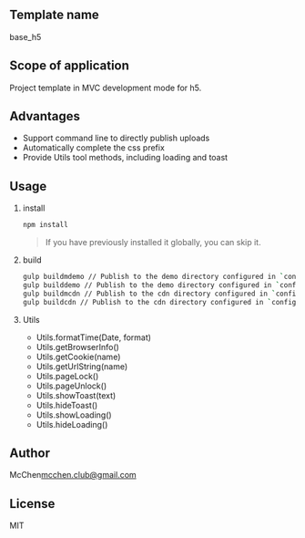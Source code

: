 ## Template name

base_h5

## Scope of application

Project template in MVC development mode for h5.

## Advantages

- Support command line to directly publish uploads
- Automatically complete the css prefix
- Provide Utils tool methods, including loading and toast

## Usage

1. install

    ```Bash
    npm install
    ```

    > If you have previously installed it globally, you can skip it.

2. build

    ```Bash
    gulp buildmdemo // Publish to the demo directory configured in `config.json`
    gulp builddemo // Publish to the demo directory configured in `config.json` width compress
    gulp buildmcdn // Publish to the cdn directory configured in `config.json`
    gulp buildcdn // Publish to the cdn directory configured in `config.json` width compress
    ```

3. Utils

    - Utils.formatTime(Date, format)
    - Utils.getBrowserInfo()
    - Utils.getCookie(name)
    - Utils.getUrlString(name)
    - Utils.pageLock()
    - Utils.pageUnlock()
    - Utils.showToast(text)
    - Utils.hideToast()
    - Utils.showLoading()
    - Utils.hideLoading()

## Author

McChen<mcchen.club@gmail.com>

## License

MIT
